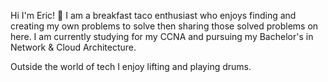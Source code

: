 Hi I'm Eric! 👋
I am a breakfast taco enthusiast who enjoys finding and creating my own problems to solve then sharing those solved problems on here. I am currently studying for my CCNA and pursuing my Bachelor's in Network & Cloud Architecture.   

Outside the world of tech I enjoy lifting and playing drums. 
